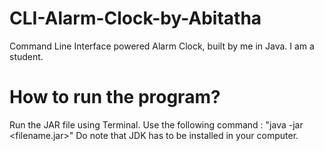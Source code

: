 # CLI-Alarm-Clock-by-Abitatha
Command Line Interface powered Alarm Clock, built by me in Java. I am a student.

# How to run the program?
Run the JAR file using Terminal.
Use the following command : "java -jar <filename.jar>"
Do note that JDK has to be installed in your computer.
